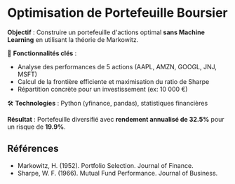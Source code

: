 #  Optimisation de Portefeuille Boursier

**Objectif** : Construire un portefeuille d'actions optimal **sans Machine Learning** en utilisant la théorie de Markowitz.  

🔹 **Fonctionnalités clés** :  
- Analyse des performances de 5 actions (AAPL, AMZN, GOOGL, JNJ, MSFT)  
- Calcul de la frontière efficiente et maximisation du ratio de Sharpe  
- Répartition concrète pour un investissement (ex: 10 000 €)  

🛠️ **Technologies** : Python (yfinance, pandas), statistiques financières  

 **Résultat** : Portefeuille diversifié avec **rendement annualisé de 32.5%** pour un risque de **19.9%**.  

## Références
- Markowitz, H. (1952). Portfolio Selection. Journal of Finance.
- Sharpe, W. F. (1966). Mutual Fund Performance. Journal of Business.
